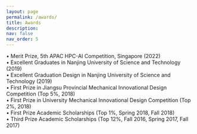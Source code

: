 ```yaml
---
layout: page
permalink: /awards/
title: Awards
description: 
nav: false
nav_order: 5
---
```

<p>
•   Merit Prize, 5th APAC HPC-AI Competition, Singapore (2022)<br>
•	Excellent Graduates in Nanjing University of Science and Technology (2019)<br>
•	Excellent Graduation Design in Nanjing University of Science and Technology (2019)<br>
•   First Prize in Jiangsu Provincial Mechanical Innovational Design Competition (Top 5%, 2018)<br>
•   First Prize in University Mechanical Innovational Design Competition (Top 2%, 2018)<br>
•	First Prize Academic Scholarships (Top 1%, Spring 2018, Fall 2018)<br>
•	Third Prize Academic Scholarships (Top 12%, Fall 2016, Spring 2017, Fall 2017)<br>
</p>


